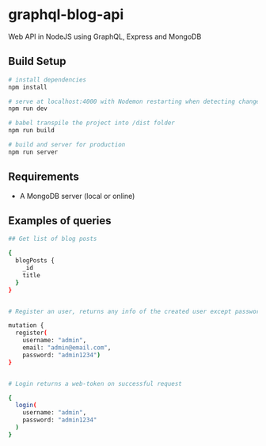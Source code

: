 # graphql-blog-api
Web API in NodeJS using GraphQL, Express and MongoDB

## Build Setup

``` bash
# install dependencies
npm install

# serve at localhost:4000 with Nodemon restarting when detecting changes in code
npm run dev

# babel transpile the project into /dist folder
npm run build

# build and server for production
npm run server
```

## Requirements

- A MongoDB server (local or online)

## Examples of queries

``` bash
## Get list of blog posts

{
  blogPosts {
    _id
    title
  }
}
```
``` bash

# Register an user, returns any info of the created user except password

mutation {
  register(
    username: "admin",
    email: "admin@email.com",
    password: "admin1234")
}


# Login returns a web-token on successful request

{
  login(
    username: "admin",
    password: "admin1234"
  )
}

```
